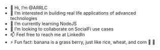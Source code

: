 - 👋 Hi, I’m @ARRLC
- 👀 I’m interested in building real life applications of advanced technologies
- 🌱 I’m currently learning NodeJS
- 💞️ I’m looking to collaborate on SocialFi use cases
- 📫 Feel free to reach me at LinkedIn
- ⚡ Fun fact: banana is a grass berry, just like rice, wheat, and corn 🌾 🍌

<!---
ARRLC/ARRLC is a ✨ special ✨ repository because its `README.md` (this file) appears on your GitHub profile.
You can click the Preview link to take a look at your changes.
--->
